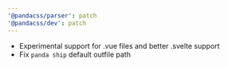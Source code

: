 ```yaml
---
'@pandacss/parser': patch
'@pandacss/dev': patch
---
```


- Experimental support for .vue files and better .svelte support
- Fix `panda ship` default outfile path
